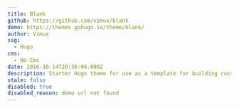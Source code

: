```yaml
---
title: Blank
github: https://github.com/vimux/blank
demo: https://themes.gohugo.io/theme/blank/
author: Vimux
ssg:
  - Hugo
cms:
  - No Cms
date: 2016-10-14T20:36:04.000Z
description: Starter Hugo theme for use as a template for building custom themes
stale: false
disabled: true
disabled_reason: demo url not found
---
```

